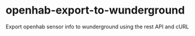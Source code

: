 # openhab-export-to-wunderground
Export openhab sensor info to wunderground using the rest API and cURL
